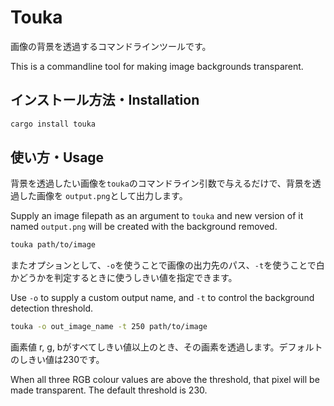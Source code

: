 # Touka

画像の背景を透過するコマンドラインツールです。

This is a commandline tool for making image backgrounds transparent.

## インストール方法・Installation

```bash
cargo install touka
```

## 使い方・Usage

背景を透過したい画像を`touka`のコマンドライン引数で与えるだけで、背景を透過した画像を
`output.png`として出力します。

Supply an image filepath as an argument to `touka` and new version of it named
`output.png` will be created with the background removed.

```bash
touka path/to/image
```

またオプションとして、`-o`を使うことで画像の出力先のパス、`-t`を使うことで白かどうかを判定するときに使うしきい値を指定できます。

Use `-o` to supply a custom output name, and `-t` to control the background
detection threshold.

```bash
touka -o out_image_name -t 250 path/to/image
```

画素値 r, g, bがすべてしきい値以上のとき、その画素を透過します。デフォルトのしきい値は230です。

When all three RGB colour values are above the threshold, that pixel will be
made transparent. The default threshold is 230.
